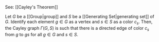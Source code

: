 See: [[Cayley's Theorem]]

Let $G$ be a [[Group|group]] and $S$ be a [[Generating Set|generating set]] of $G$.
Identify each element $g\in G$ as a vertex and $s\in S$ as a color $c_s$.
Then, the Cayley graph $\Gamma(G,S)$ is such that there is a directed edge of color $c_s$ from $g$ to $gs$ for all $g\in G$ and $s\in S$.